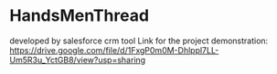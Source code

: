 # HandsMenThread
developed by salesforce crm tool
Link for the project demonstration:
https://drive.google.com/file/d/1FxgP0m0M-Dhlppl7LL-Um5R3u_YctGB8/view?usp=sharing
